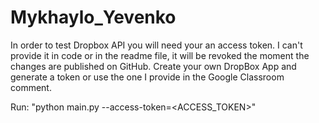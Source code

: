 # Mykhaylo_Yevenko
In order to test Dropbox API you will need your an access token.
I can't provide it in code or in the readme file, it will be revoked the moment the changes are published on GitHub.
Create your own DropBox App and generate a token or use the one I provide in the Google Classroom comment. 

Run: "python main.py --access-token=<ACCESS_TOKEN>"
